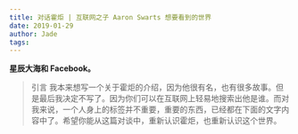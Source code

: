 ```yaml
---
title: 对话霍炬 | 互联网之子 Aaron Swarts 想要看到的世界
date: 2019-01-29
author: Jade
tags: 
---
```


**星辰大海和 Facebook。**

<!--more-->

>引言  我本来想写一个关于霍炬的介绍，因为他很有名，也有很多故事。但是最后我决定不写了。因为你们可以在互联网上轻易地搜索出他是谁。而对我来说，一个人身上的标签并不重要，重要的东西，已经都在下面的文字内容中了。希望你能从这篇对谈中，重新认识霍炬，也重新认识这个世界。